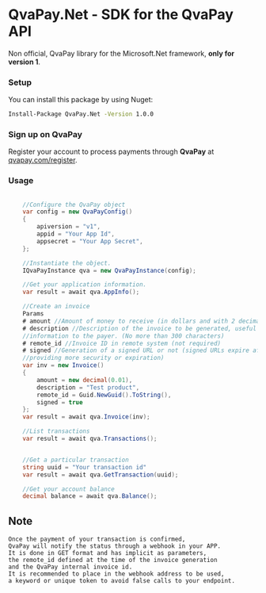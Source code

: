 # QvaPay.Net - SDK for the QvaPay API 

Non official, QvaPay library for the Microsoft.Net framework, **only for version 1**.

### Setup

You can install this package by using Nuget:

```bash
Install-Package QvaPay.Net -Version 1.0.0
```

### Sign up on **QvaPay**

Register your account to process payments through **QvaPay** at [qvapay.com/register](https://qvapay.com/register).

### Usage
```C# 
    
    //Configure the QvaPay object
    var config = new QvaPayConfig() 
    {
        apiversion = "v1",
        appid = "Your App Id",
        appsecret = "Your App Secret",
    };

    //Instantiate the object.
    IQvaPayInstance qva = new QvaPayInstance(config);

    //Get your application information.
    var result = await qva.AppInfo();

    //Create an invoice
    Params
    # amount //Amount of money to receive (in dollars and with 2 decimal places)
    # description //Description of the invoice to be generated, useful to provide
    //information to the payer. (No more than 300 characters)
    # remote_id //Invoice ID in remote system (not required)
    # signed //Generation of a signed URL or not (signed URLs expire after 30 minutes,
    //providing more security or expiration)
    var inv = new Invoice()
    {
        amount = new decimal(0.01),
        description = "Test product",
        remote_id = Guid.NewGuid().ToString(),
        signed = true 
    };
    var result = await qva.Invoice(inv);

    //List transactions
    var result = await qva.Transactions();


    //Get a particular transaction
    string uuid = "Your transaction id"
    var result = await qva.GetTransaction(uuid);

    //Get your account balance
    decimal balance = await qva.Balance();

```
## Note

```
Once the payment of your transaction is confirmed, 
QvaPay will notify the status through a webhook in your APP.
It is done in GET format and has implicit as parameters,
the remote_id defined at the time of the invoice generation
and the QvaPay internal invoice id.
It is recommended to place in the webhook address to be used,
a keyword or unique token to avoid false calls to your endpoint.
```